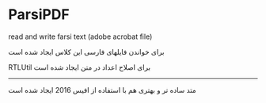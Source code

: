 # ParsiPDF
read and write farsi text (adobe acrobat file)

برای خواندن فایلهای فارسی این کلاس ایجاد شده است

RTLUtil برای اصلاح اعداد در متن ایجاد شده است


--------------
متد ساده تر و بهتری هم با استفاده از افیس 2016 ایجاد شده است
